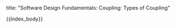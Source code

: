 <frontmatter>
title: "Software Design Fundamentals: Coupling: Types of Coupling"
</frontmatter>

{{index_body}}
